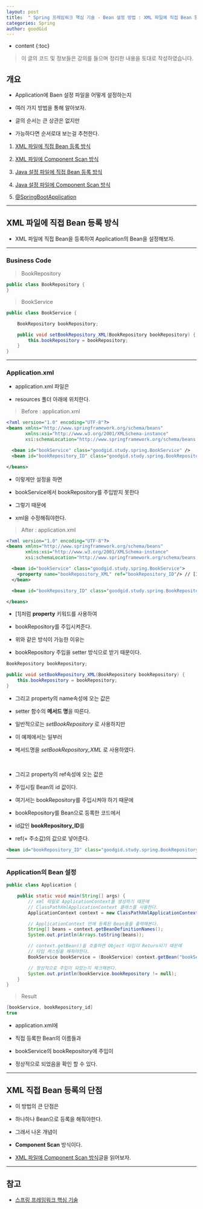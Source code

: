 ```yaml
---
layout: post
title:  " Spring 프레임워크 핵심 기술 - Bean 설정 방법 : XML 파일에 직접 Bean 등록 방식 "
categories: Spring
author: goodGid
---
```

* content
{:toc}

> 이 글의 코드 및 정보들은 강의를 들으며 정리한 내용을 토대로 작성하였습니다.

## 개요

* Application에 Baen 설정 파일을 어떻게 설정하는지 

* 여러 가지 방법을 통해 알아보자.

* 글의 순서는 큰 상관은 없지만 

* 가능하다면 순서로대 보는걸 추천한다.

1. [XML 파일에 직접 Bean 등록 방식]({{site.url}}/Spring-Framework-ApplicationContext-XML-Bean)

2. [XML 파일에 Component Scan 방식]({{site.url}}/Spring-Framework-ApplicationContext-XML-Component-Scan)

3. [Java 설정 파일에 직접 Bean 등록 방식]({{site.url}}/Spring-Framework-ApplicationContext-Java-Bean)

4. [Java 설정 파일에 Component Scan 방식]({{site.url}}/Spring-Framework-ApplicationContext-Java-Component-Scan)

5. [@SpringBootApplication]({{site.url}}/Spring-Framework-ApplicationContext-SpringBootApplication-Annotation)

---

## XML 파일에 직접 Bean 등록 방식

* XML 파일에 직접 Bean을 등록하여 Application의 Bean을 설정해보자.







---

### Business Code

> BookRepository

``` java
public class BookRepository {
}
```

> BookService

``` java
public class BookService {

    BookRepository bookRepository;

    public void setBookRepository_XML(BookRepository bookRepository) {
        this.bookRepository = bookRepository;
    }
}
```

---


### Application.xml

* application.xml 파일은 

* resources 폴더 아래에 위치한다.

> Before : application.xml

``` xml
<?xml version="1.0" encoding="UTF-8"?>
<beans xmlns="http://www.springframework.org/schema/beans"
       xmlns:xsi="http://www.w3.org/2001/XMLSchema-instance"
       xsi:schemaLocation="http://www.springframework.org/schema/beans http://www.springframework.org/schema/beans/spring-beans.xsd">

  <bean id="bookService" class="goodgid.study.spring.BookService" />
  <bean id="bookRepository_ID" class="goodgid.study.spring.BookRepository"/>

</beans>
```

* 이렇게만 설정을 하면 

* bookService에서 bookRepository를 주입받지 못한다

* 그렇기 때문에 

* xml을 수정해줘야한다.

> After : application.xml

``` xml
<?xml version="1.0" encoding="UTF-8"?>
<beans xmlns="http://www.springframework.org/schema/beans"
       xmlns:xsi="http://www.w3.org/2001/XMLSchema-instance"
       xsi:schemaLocation="http://www.springframework.org/schema/beans http://www.springframework.org/schema/beans/spring-beans.xsd">

  <bean id="bookService" class="goodgid.study.spring.BookService">
    <property name="bookRepository_XML" ref="bookRepository_ID"/> // [1]
  </bean>

  <bean id="bookRepository_ID" class="goodgid.study.spring.BookRepository"/>

</beans>
```

* [1]처럼 **property** 키워드를 사용하여 

* bookRepository를 주입시켜준다.

* 위와 같은 방식이 가능한 이유는

* bookRepository 주입을 setter 방식으로 받기 때문이다.

``` java
BookRepository bookRepository;

public void setBookRepository_XML(BookRepository bookRepository) {
    this.bookRepository = bookRepository;
}
```

* 그리고 property의 name속성에 오는 값은

* setter 함수의 **메서드 명**을 따른다.

* 일반적으로는 *setBookRepository* 로 사용하지만 

* 이 예제에서는 일부러

* 메서드명을 *setBookRepository_XML* 로 사용하였다.

<br>

* 그리고 property의 ref속성에 오는 값은

* 주입시킬 Bean의 id 값이다.

* 여기서는 bookRepository를 주입시켜야 하기 때문에

* bookRepository를 Bean으로 등록한 코드에서

* id값인 **bookRepository_ID**를 

* ref(= 주소값)의 값으로 넣어준다.

``` xml
<bean id="bookRepository_ID" class="goodgid.study.spring.BookRepository"/>
```

---

### Application의 Bean 설정 

``` java
public class Application {

    public static void main(String[] args) {
        // xml 파일로 ApplicationContext를 생성하기 때문에
        // ClassPathXmlApplicationContext 클래스를 사용한다.
        ApplicationContext context = new ClassPathXmlApplicationContext("application.xml");

        // ApplicationContext 안에 등록된 Bean들을 출력해본다.
        String[] beans = context.getBeanDefinitionNames();
        System.out.println(Arrays.toString(beans));

        // context.getBean()을 호출하면 Object 타입이 Return되기 때문에
        // 타입 캐스팅을 해줘야한다.
        BookService bookService = (BookService) context.getBean("bookService");

        // 정상적으로 주입이 되었는지 체크해본다.
        System.out.println(bookService.bookRepository != null);
    }
}
```

> Result

``` java
[bookService, bookRepository_id]
true
```

* application.xml에 

* 직접 등록한 Bean의 이름들과

* bookService의 bookRepository에 주입이 

* 정상적으로 되었음을 확인 할 수 있다.

---

## XML 직접 Bean 등록의 단점

* 이 방법의 큰 단점은

* 하나하나 Bean으로 등록을 해줘야한다.

* 그래서 나온 개념이 

* **Component Scan** 방식이다.

* [XML 파일에 Component Scan 방식]({{site.url}}/Spring-Framework-ApplicationContext-XML-Component-Scan)글을 읽어보자.


---

## 참고

* [스프링 프레임워크 핵심 기술](https://www.inflearn.com/course/spring-framework_core)

